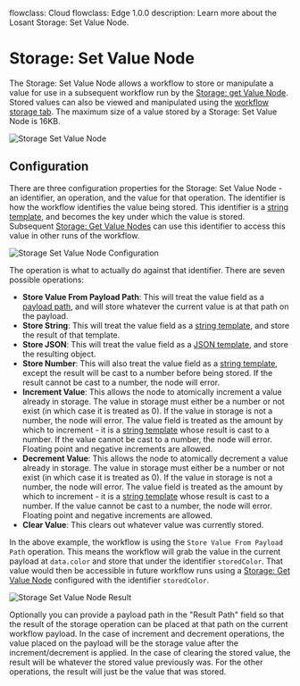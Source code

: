 flowclass: Cloud
flowclass: Edge 1.0.0
description: Learn more about the Losant Storage: Set Value Node.

# Storage: Set Value Node

The Storage: Set Value Node allows a workflow to store or manipulate a value for use in a subsequent workflow run by the [Storage: get Value Node](/workflows/data/get-value/). Stored values can also be viewed and manipulated using the [workflow storage tab](/workflows/overview/#workflow-storage). The maximum size of a value stored
by a Storage: Set Value Node is 16KB.

![Storage Set Value Node](/images/workflows/data/storage-set-value-node.png "Storage Set Value Node")

## Configuration

There are three configuration properties for the Storage: Set Value Node - an identifier, an operation, and the value for that operation. The identifier is how the workflow identifies the value being stored. This identifier is a [string template](/workflows/accessing-payload-data/#string-templates), and becomes the key under which the value is stored. Subsequent [Storage: Get Value Nodes](/workflows/data/get-value/) can use this identifier to access this value in other runs of the workflow.

![Storage Set Value Node Configuration](/images/workflows/data/storage-set-value-node-config.png "Storage Set Value Node Configuration")

The operation is what to actually do against that identifier. There are seven possible operations:

* **Store Value From Payload Path**: This will treat the value field as a [payload path](/workflows/accessing-payload-data/#payload-paths), and will store whatever the current value is at that path on the payload.
* **Store String**: This will treat the value field as a [string template](/workflows/accessing-payload-data/#string-templates), and store the result of that template.
* **Store JSON**: This will treat the value field as a [JSON template](/workflows/accessing-payload-data/#json-templates), and store the resulting object.
* **Store Number**: This will also treat the value field as a [string template](/workflows/accessing-payload-data/#string-templates), except the result will be cast to a number before being stored. If the result cannot be cast to a number, the node will error.
* **Increment Value**: This allows the node to atomically increment a value already in storage. The value in storage must either be a number or not exist (in which case it is treated as 0). If the value in storage is not a number, the node will error. The value field is treated as the amount by which to increment - it is a [string template](/workflows/accessing-payload-data/#string-templates) whose result is cast to a number. If the value cannot be cast to a number, the node will error. Floating point and negative increments are allowed.
* **Decrement Value**: This allows the node to atomically decrement a value already in storage. The value in storage must either be a number or not exist (in which case it is treated as 0). If the value in storage is not a number, the node will error. The value field is treated as the amount by which to increment - it is a [string template](/workflows/accessing-payload-data/#string-templates) whose result is cast to a number. If the value cannot be cast to a number, the node will error. Floating point and negative increments are allowed.
* **Clear Value**: This clears out whatever value was currently stored.

In the above example, the workflow is using the `Store Value From Payload Path` operation. This means the workflow will grab the value in the current payload at `data.color` and store that under the identifier `storedColor`. That value would then be accessible in future workflow runs using a [Storage: Get Value Node](/workflows/data/get-value/) configured with the identifier `storedColor`.

![Storage Set Value Node Result](/images/workflows/data/storage-set-value-node-result.png "Storage Set Value Node Result")

Optionally you can provide a payload path in the "Result Path" field so that the result of the storage operation can be placed at that path on the current workflow payload. In the case of increment and decrement operations, the value placed on the payload will be the storage value after the increment/decrement is applied. In the case of clearing the stored value, the result will be whatever the stored value previously was. For the other operations, the result will just be the value that was stored.
